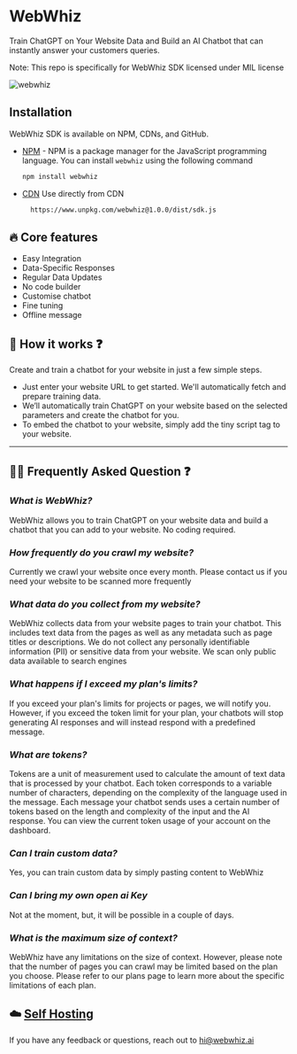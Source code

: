 # WebWhiz

Train ChatGPT on Your Website Data and Build an AI Chatbot that can instantly answer your customers queries.

Note: This repo is specifically for WebWhiz SDK licensed under MIL license

![webwhiz](https://user-images.githubusercontent.com/6586706/236858939-4f3e4ac0-f3f7-4f76-8fee-add747b09ce1.png)

## Installation

WebWhiz SDK is available on NPM, CDNs, and GitHub.

-   [NPM](https://www.npmjs.com/) - NPM is a package manager for the JavaScript
    programming language. You can install `webwhiz` using the following
    command

    ```sh
    npm install webwhiz
    ```
- [CDN](https://www.unpkg.com/webwhiz@1.0.0/dist/sdk.js) Use directly from CDN

  ```sh
    https://www.unpkg.com/webwhiz@1.0.0/dist/sdk.js
  ```


## 🔥 Core features

- Easy Integration
- Data-Specific Responses
- Regular Data Updates
- No code builder
- Customise chatbot
- Fine tuning
- Offline message




## 🤔 How it works ❓
Create and train a chatbot for your website in just a few simple steps.

- Just enter your website URL to get started. We'll automatically fetch and prepare training data.
- We’ll automatically train ChatGPT on your website based on the selected parameters and create the chatbot for you.
- To embed the chatbot to your website, simply add the tiny script tag to your website.


<hr>

## 🙋‍♂️ Frequently Asked Question ❓

### ***What is WebWhiz?***
WebWhiz allows you to train ChatGPT on your website data and build a chatbot that you can add to your website. No coding required.

### ***How frequently do you crawl my website?***
Currently we crawl your website once every month. Please contact us if you need your website to be scanned more frequently

### ***What data do you collect from my website?***
WebWhiz collects data from your website pages to train your chatbot. This includes text data from the pages as well as any metadata such as page titles or descriptions. We do not collect any personally identifiable information (PII) or sensitive data from your website. We scan only public data available to search engines

### ***What happens if I exceed my plan's limits?***
If you exceed your plan's limits for projects or pages, we will notify you. However, if you exceed the token limit for your plan, your chatbots will stop generating AI responses and will instead respond with a predefined message.

### ***What are tokens?***
Tokens are a unit of measurement used to calculate the amount of text data that is processed by your chatbot. Each token corresponds to a variable number of characters, depending on the complexity of the language used in the message. Each message your chatbot sends uses a certain number of tokens based on the length and complexity of the input and the AI response. You can view the current token usage of your account on the dashboard.

### ***Can I train custom data?***
Yes, you can train custom data by simply pasting content to WebWhiz

### ***Can I bring my own open ai Key***
Not at the moment, but, it will be possible in a couple of days.

### ***What is the maximum size of context?***
WebWhiz have any limitations on the size of context. However, please note that the number of pages you can crawl may be limited based on the plan you choose. Please refer to our plans page to learn more about the specific limitations of each plan.





## ☁️ [Self Hosting](https://www.webwhiz.ai/self-hosting/)



If you have any feedback or questions, reach out to hi@webwhiz.ai
